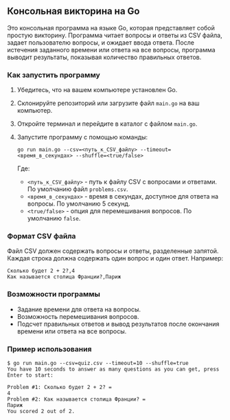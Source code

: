 ## Консольная викторина на Go

Это консольная программа на языке Go, которая представляет собой простую викторину. Программа читает вопросы и ответы из CSV файла, задает пользователю вопросы, и ожидает ввода ответа. После истечения заданного времени или ответа на все вопросы, программа выводит результаты, показывая количество правильных ответов.

### Как запустить программу

1. Убедитесь, что на вашем компьютере установлен Go.
2. Склонируйте репозиторий или загрузите файл `main.go` на ваш компьютер.
3. Откройте терминал и перейдите в каталог с файлом `main.go`.
4. Запустите программу с помощью команды:

   ```
   go run main.go --csv=<путь_к_CSV_файлу> --timeout=<время_в_секундах> --shuffle=<true/false>
   ```

   Где:
   - `<путь_к_CSV_файлу>` - путь к файлу CSV с вопросами и ответами. По умолчанию файл `problems.csv`.
   - `<время_в_секундах>` - время в секундах, доступное для ответа на вопросы. По умолчанию 5 секунд.
   - `<true/false>` - опция для перемешивания вопросов. По умолчанию `false`.

### Формат CSV файла

Файл CSV должен содержать вопросы и ответы, разделенные запятой. Каждая строка должна содержать один вопрос и один ответ. Например:

```
Сколько будет 2 + 2?,4
Как называется столица Франции?,Париж
```

### Возможности программы

- Задание времени для ответа на вопросы.
- Возможность перемешивания вопросов.
- Подсчет правильных ответов и вывод результатов после окончания времени или ответа на все вопросы.

### Пример использования

```
$ go run main.go --csv=quiz.csv --timeout=10 --shuffle=true
You have 10 seconds to answer as many questions as you can get, press Enter to start:

Problem #1: Сколько будет 2 + 2? =
4
Problem #2: Как называется столица Франции? =
Париж
You scored 2 out of 2.
```
